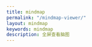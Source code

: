 ```yaml
---
title: mindmap
permalink: "/mindmap-viewer/"
layout: mindmap
keywords: mindmap
description: 全屏查看脑图
---
```


